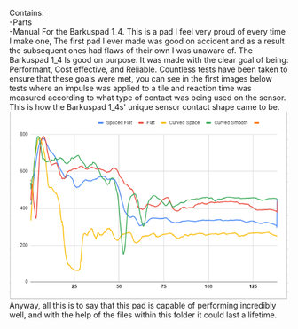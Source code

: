Contains:
<br>-Parts
<br>-Manual
For the Barkuspad 1_4. This is a pad I feel very proud of every time I make one, The first pad I ever made was good on accident and as a result the subsequent ones had flaws of their own I was unaware of.
The Barkuspad 1_4 Is good on purpose. It was made with the clear goal of being: Performant, Cost effective, and Reliable. Countless tests have been taken to ensure that these goals were met, you can see in the first images below
tests where an impulse was applied to a tile and reaction time was measured according to what type of contact was being used on the sensor. This is how the Barkuspad 1_4s' unique sensor contact shape came to be.
<br>
![sensordata](https://github.com/NijelB/Barkuspad/blob/main/Barkuspad%201_4/sensordata.PNG)
<br>
Anyway, all this is to say that this pad is capable of performing incredibly well, and with the help of the files within this folder it could last a lifetime.
